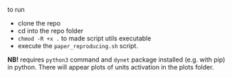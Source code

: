 to run 
* clone the repo
* cd into the repo folder
* `chmod -R +x .` to made script utils executable
* execute the `paper_reproducing.sh` script. 

**NB!** requires `python3` command and `dynet` package installed (e.g. with pip) in python. 
There will appear plots of units activation in the plots folder.
